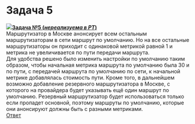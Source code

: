 # Задача 5

[![](http://img-fotki.yandex.ru/get/6622/83739833.1f/0_9e219_a466f149_S.jpg)**Задача №5 \(**_**нереализуема в РТ**_**\)**](https://linkmeup.ru/blog/27.html)  
Маршрутизатор в Москве анонсирует всем остальным маршрутизаторам в сети маршрут по умолчанию. Но на все остальные маршрутизаторы он приходит с одинаковой метрикой равной 1 и метрика не увеличивается по пути передачи маршрута.  
Для удобства решено было изменить настройки по умолчанию таким образом, чтобы начальная метрика маршрута по умолчанию была 30 и по пути, с передачей маршрута по умолчанию по сети, к начальной метрике добавлялась стоимость пути. Кроме того, в дальнейшем возможно добавление резервного маршрутизатора в Москве, с которого на провайдера будет указывать ещё один маршрут по умолчанию. Резервный маршрутизатор будет использоваться только если пропадет основной, поэтому маршруты по умолчанию, которые они анонсируют должны быть с разными метриками.  
[Ответ](https://linkmeup.ru/blog/27.html)

